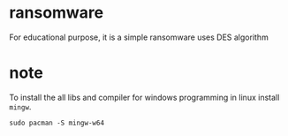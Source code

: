 # ransomware
For educational purpose, it is a simple ransomware uses DES algorithm
# note
To install the all libs and compiler for windows programming in linux install `mingw`.
```
sudo pacman -S mingw-w64
```
